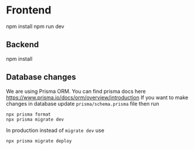 # Frontend

npm install
npm run dev

## Backend

npm install


## Database changes

We are using Prisma ORM. You can find prisma docs here https://www.prisma.io/docs/orm/overview/introduction 
If you want to make changes in database update `prisma/schema.prisma` file then run 

    npx prisma format
    npx prisma migrate dev

In production instead of `migrate dev` use 

    npx prisma migrate deploy